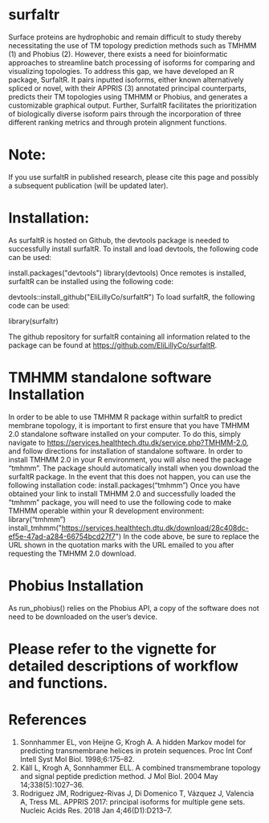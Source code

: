 # surfaltr
Surface proteins are hydrophobic and remain difficult to study thereby necessitating the use of TM topology prediction methods such as TMHMM (1) and Phobius (2). However, there exists a need for bioinformatic approaches to streamline batch processing of isoforms for comparing and visualizing topologies. To address this gap, we have developed an R package, SurfaltR. It pairs inputted isoforms, either known alternatively spliced or novel, with their APPRIS (3) annotated principal counterparts, predicts their TM topologies using TMHMM or Phobius, and generates a customizable graphical output. Further, SurfaltR facilitates the prioritization of biologically diverse isoform pairs through the incorporation of three different ranking metrics and through protein alignment functions.

# Note: 
If you use surfaltR in published research, please cite this page and possibly a subsequent publication (will be updated later).
 
# Installation: 
As surfaltR is hosted on Github, the devtools package is needed to successfully install surfaltR. To install and load devtools, the following code can be used:
 
install.packages("devtools")
library(devtools)
Once remotes is installed, surfaltR can be installed using the following code:

devtools::install_github("EliLillyCo/surfaltR")
To load surfaltR, the following code can be used:

library(surfaltr)
 
The github repository for surfaltR containing all information related to the package can be found at https://github.com/EliLillyCo/surfaltR.
  
# TMHMM standalone software Installation
In order to be able to use TMHMM R package within surfaltR to predict membrane topology, it is important to first ensure that you have TMHMM 2.0 standalone software installed on your computer. To do this, simply navigate to https://services.healthtech.dtu.dk/service.php?TMHMM-2.0, and follow directions for installation of standalone software. In order to install TMHMM 2.0 in your R environment, you will also need the package “tmhmm”. The package should automatically install when you download the surfaltR package. In the event that this does not happen, you can use the following installation code:
install.packages(“tmhmm”)
Once you have obtained your link to install TMHMM 2.0 and successfully loaded the “tmhmm” package, you will need to use the following code to make TMHMM operable within your R development environment:
library(“tmhmm”)
install_tmhmm("https://services.healthtech.dtu.dk/download/28c408dc-ef5e-47ad-a284-66754bcd27f7")
In the code above, be sure to replace the URL shown in the quotation marks with the URL emailed to you after requesting the TMHMM 2.0 download. 

# Phobius Installation
As run_phobius() relies on the Phobius API, a copy of the software does not need to be downloaded on the user’s device. 
  
# Please refer to the vignette for detailed descriptions of workflow and functions.


# References
1. 	Sonnhammer EL, von Heijne G, Krogh A. A hidden Markov model for predicting transmembrane helices in protein sequences. Proc Int Conf Intell Syst Mol Biol. 1998;6:175–82. 
2. 	Käll L, Krogh A, Sonnhammer ELL. A combined transmembrane topology and signal peptide prediction method. J Mol Biol. 2004 May 14;338(5):1027–36. 
3. 	Rodriguez JM, Rodriguez-Rivas J, Di Domenico T, Vázquez J, Valencia A, Tress ML. APPRIS 2017: principal isoforms for multiple gene sets. Nucleic Acids Res. 2018 Jan 4;46(D1):D213–7. 
